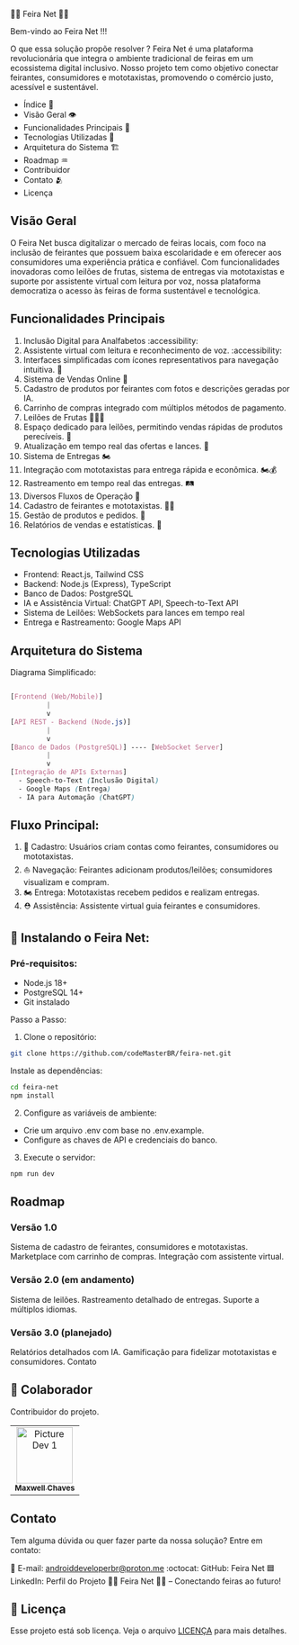 🥝🍊 Feira Net 🍎🍇

Bem-vindo ao Feira Net !!!

O que essa solução propõe resolver ?
Feira Net é uma plataforma revolucionária que integra o ambiente tradicional de feiras em um ecossistema digital inclusivo. Nosso projeto tem como objetivo conectar feirantes, consumidores e mototaxistas, promovendo o comércio justo, acessível e sustentável.

 - Índice 📇
 - Visão Geral 👁️
 - Funcionalidades Principais 🔡 
 - Tecnologias Utilizadas 📲
 - Arquitetura do Sistema 🏗️ 
 - Roadmap ♒
 - Contribuidor
 - Contato 🫂
 - Licença

## Visão Geral
O Feira Net busca digitalizar o mercado de feiras locais, com foco na inclusão de feirantes que possuem baixa escolaridade e em oferecer aos consumidores uma experiência prática e confiável. Com funcionalidades inovadoras como leilões de frutas, sistema de entregas via mototaxistas e suporte por assistente virtual com leitura por voz, nossa plataforma democratiza o acesso às feiras de forma sustentável e tecnológica.

## Funcionalidades Principais

1. Inclusão Digital para Analfabetos :accessibility:
2. Assistente virtual com leitura e reconhecimento de voz. :accessibility:
3. Interfaces simplificadas com ícones representativos para navegação intuitiva. 🔄
4. Sistema de Vendas Online 🤳
5. Cadastro de produtos por feirantes com fotos e descrições geradas por IA.
6. Carrinho de compras integrado com múltiplos métodos de pagamento.
7. Leilões de Frutas 🍊🍇🍎
8. Espaço dedicado para leilões, permitindo vendas rápidas de produtos perecíveis. 🤑
9. Atualização em tempo real das ofertas e lances. 💸
10. Sistema de Entregas 🏍️
11. Integração com mototaxistas para entrega rápida e econômica. 🏍️💰
12. Rastreamento em tempo real das entregas. 🛤️
13. Diversos Fluxos de Operação 🔡
14. Cadastro de feirantes e mototaxistas. 👨‍🦼
15. Gestão de produtos e pedidos. 🥇
16. Relatórios de vendas e estatísticas. 💯
  
## Tecnologias Utilizadas
  - Frontend: React.js, Tailwind CSS
  - Backend: Node.js (Express), TypeScript
  - Banco de Dados: PostgreSQL
  - IA e Assistência Virtual: ChatGPT API, Speech-to-Text API
  - Sistema de Leilões: WebSockets para lances em tempo real
  - Entrega e Rastreamento: Google Maps API

## Arquitetura do Sistema

Diagrama Simplificado:
```scss

[Frontend (Web/Mobile)] 
         |
         v
[API REST - Backend (Node.js)] 
         |
         v
[Banco de Dados (PostgreSQL)] ---- [WebSocket Server]
         |
         v
[Integração de APIs Externas]
  - Speech-to-Text (Inclusão Digital)
  - Google Maps (Entrega)
  - IA para Automação (ChatGPT)
```

## Fluxo Principal:
  1. 📘 Cadastro: Usuários criam contas como feirantes, consumidores ou mototaxistas.
  2. ⛵ Navegação: Feirantes adicionam produtos/leilões; consumidores visualizam e compram.
  3. 🏍️ Entrega: Mototaxistas recebem pedidos e realizam entregas.
  4. ⛑️ Assistência: Assistente virtual guia feirantes e consumidores.

## 🚀 Instalando o Feira Net:
 ### Pré-requisitos:
   - Node.js 18+
   - PostgreSQL 14+
   - Git instalado

Passo a Passo:
1. Clone o repositório:
```bash
git clone https://github.com/codeMasterBR/feira-net.git
```

Instale as dependências:
```bash
cd feira-net
npm install
```

2. Configure as variáveis de ambiente:

  - Crie um arquivo .env com base no .env.example.
  - Configure as chaves de API e credenciais do banco.
   
3. Execute o servidor:
```bash
npm run dev
```

## Roadmap
  ### Versão 1.0
   Sistema de cadastro de feirantes, consumidores e mototaxistas.
   Marketplace com carrinho de compras.
   Integração com assistente virtual.
  
  ### Versão 2.0 (em andamento)
   Sistema de leilões.
   Rastreamento detalhado de entregas.
   Suporte a múltiplos idiomas.
  
  ### Versão 3.0 (planejado)
   Relatórios detalhados com IA.
   Gamificação para fidelizar mototaxistas e consumidores.
   Contato

## 🤝 Colaborador

Contribuidor do projeto.

<table>
  <tr>
    <td align="center">
      <a href="#" title="profileContributor1">
        <img src="https://github.com/user-attachments/assets/58ae7be8-972f-40a6-9742-fc48f5ea2bc2" width="100px;" alt="Picture Dev 1"/><br>
        <sub>
          <b>Maxwell Chaves</b>
        </sub>
      </a>
    </td>
  </tr>
</table>

## Contato
Tem alguma dúvida ou quer fazer parte da nossa solução? Entre em contato:

📧 E-mail: androiddeveloperbr@proton.me
:octocat: GitHub: Feira Net
🟦 LinkedIn: Perfil do Projeto
🥝🍊 Feira Net 🍎🍇 – Conectando feiras ao futuro!


## 📝 Licença
Esse projeto está sob licença. Veja o arquivo [LICENÇA](LICENSE.md) para mais detalhes.
